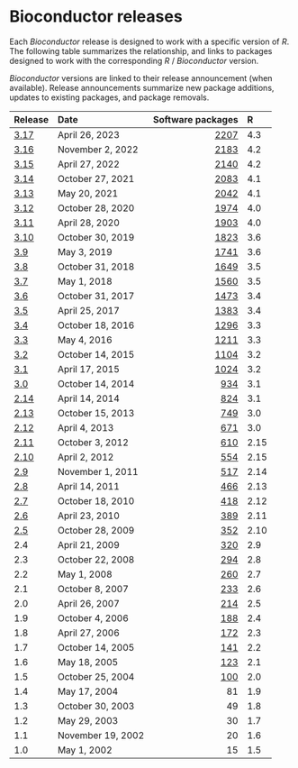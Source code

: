 # Bioconductor releases

Each _Bioconductor_ release is designed to work with a specific
version of _R_. The following table summarizes the relationship, and
links to packages designed to work with the corresponding _R_ /
_Bioconductor_ version.

_Bioconductor_ versions are linked to their release announcement (when
available). Release announcements summarize new package additions,
updates to existing packages, and package removals.

| Release                         | Date              | Software packages                           | R    |
|:--------------------------------|:------------------|--------------------------------------------:|:-----|
| [3.17](/news/bioc_3_17_release) | April 26, 2023    | [2207](/packages/3.17/)                     | 4.3  |
| [3.16](/news/bioc_3_16_release) | November 2, 2022  | [2183](/packages/3.16/)                     | 4.2  |
| [3.15](/news/bioc_3_15_release) | April 27, 2022    | [2140](/packages/3.15/)                     | 4.2  |
| [3.14](/news/bioc_3_14_release) | October 27, 2021  | [2083](/packages/3.14/)                     | 4.1  |
| [3.13](/news/bioc_3_13_release) | May 20, 2021      | [2042](/packages/3.13/)                     | 4.1  |
| [3.12](/news/bioc_3_12_release) | October 28, 2020  | [1974](/packages/3.12/)                     | 4.0  |
| [3.11](/news/bioc_3_11_release) | April 28, 2020    | [1903](/packages/3.11/)                     | 4.0  |
| [3.10](/news/bioc_3_10_release) | October 30, 2019  | [1823](/packages/3.10/)                     | 3.6  |
| [3.9](/news/bioc_3_9_release)   | May 3, 2019       | [1741](/packages/3.9/)                      | 3.6  |
| [3.8](/news/bioc_3_8_release)   | October 31, 2018  | [1649](/packages/3.8/)                      | 3.5  |
| [3.7](/news/bioc_3_7_release)   | May 1, 2018       | [1560](/packages/3.7/)                      | 3.5  |
| [3.6](/news/bioc_3_6_release)   | October 31, 2017  | [1473](/packages/3.6/)                      | 3.4  |
| [3.5](/news/bioc_3_5_release)   | April 25, 2017    | [1383](/packages/3.5/)                      | 3.4  |
| [3.4](/news/bioc_3_4_release)   | October 18, 2016  | [1296](/packages/3.4/)                      | 3.3  |
| [3.3](/news/bioc_3_3_release)   | May 4, 2016       | [1211](/packages/3.3/)                      | 3.3  |
| [3.2](/news/bioc_3_2_release)   | October 14, 2015  | [1104](/packages/3.2/)                      | 3.2  |
| [3.1](/news/bioc_3_1_release)   | April 17, 2015    | [1024](/packages/3.1/)                      | 3.2  |
| [3.0](/news/bioc_3_0_release)   | October 14, 2014  | [934](/packages/3.0/)                       | 3.1  |
| [2.14](/news/bioc_2_14_release) | April 14, 2014    | [824](/packages/2.14/)                      | 3.1  |
| [2.13](/news/bioc_2_13_release) | October 15, 2013  | [749](/packages/2.13/)                      | 3.0  |
| [2.12](/news/bioc_2_12_release) | April 4, 2013     | [671](/packages/2.12/)                      | 3.0  |
| [2.11](/news/bioc_2_11_release) | October 3, 2012   | [610](/packages/2.11/)                      | 2.15 |
| [2.10](/news/bioc_2_10_release) | April 2, 2012     | [554](/packages/2.10/)                      | 2.15 |
| [2.9](/news/bioc_2_9_release)   | November 1, 2011  | [517](/packages/2.9/)                       | 2.14 |
| [2.8](/news/bioc_2_8_release)   | April 14, 2011    | [466](/packages/2.8/)                       | 2.13 |
| [2.7](/news/bioc_2_7_release)   | October 18, 2010  | [418](/packages/2.7/)                       | 2.12 |
| [2.6](/news/bioc_2_6_release)   | April 23, 2010    | [389](/packages/2.6/)                       | 2.11 |
| [2.5](/news/bioc_2_5_release)   | October 28, 2009  | [352](/packages/2.5/)                       | 2.10 |
| 2.4                             | April 21, 2009    | [320](/packages/2.4/BiocViews.html)         | 2.9  |
| 2.3                             | October 22, 2008  | [294](/packages/2.3/BiocViews.html)         | 2.8  |
| 2.2                             | May 1, 2008       | [260](/packages/2.2/BiocViews.html)         | 2.7  |
| 2.1                             | October 8, 2007   | [233](/packages/2.1/BiocViews.html)         | 2.6  |
| 2.0                             | April 26, 2007    | [214](/packages/2.0/BiocViews.html)         | 2.5  |
| 1.9                             | October 4, 2006   | [188](/packages/1.9/BiocViews.html)         | 2.4  |
| 1.8                             | April 27, 2006    | [172](/packages/1.8/BiocViews.html)         | 2.3  |
| 1.7                             | October 14, 2005  | [141](/packages/bioc/1.7/src/contrib/html/) | 2.2  |
| 1.6                             | May 18, 2005      | [123](/packages/bioc/1.6/src/contrib/html/) | 2.1  |
| 1.5                             | October 25, 2004  | [100](/packages/bioc/1.5/src/contrib/html/) | 2.0  |
| 1.4                             | May 17, 2004      | 81                                          | 1.9  |
| 1.3                             | October 30, 2003  | 49                                          | 1.8  |
| 1.2                             | May 29, 2003      | 30                                          | 1.7  |
| 1.1                             | November 19, 2002 | 20                                          | 1.6  |
| 1.0                             | May 1, 2002       | 15                                          | 1.5  |


